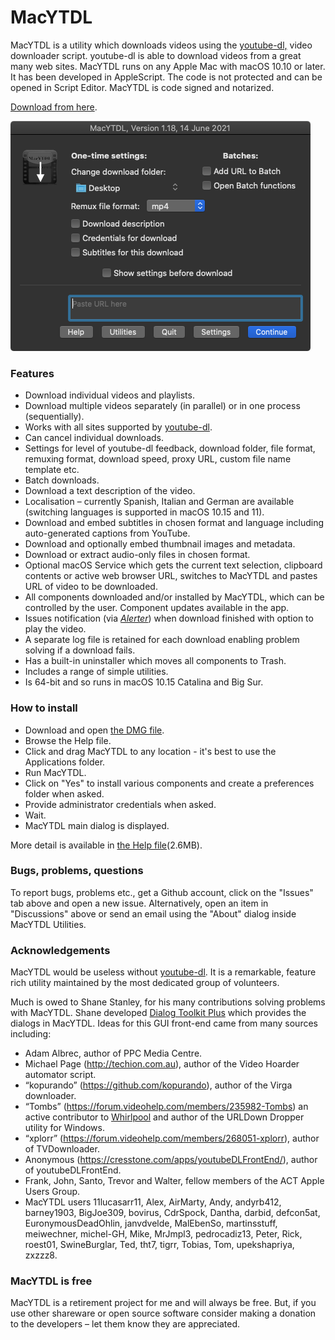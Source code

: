 # MacYTDL

MacYTDL is a utility which downloads videos using the [youtube-dl,](https://github.com/ytdl-org/youtube-dl) video downloader script. youtube-dl is able to download videos from a great many web sites. MacYTDL runs on any Apple Mac with macOS 10.10 or later. It has been developed in AppleScript. The code is not protected and can be opened in Script Editor. MacYTDL is code signed and notarized.

[Download from here](https://github.com/section83/MacYTDL/releases/download/1.18/MacYTDL-v1.18.dmg).


![Main dailog](https://github.com/section83/MacYTDL/blob/master/images/v1.18%20-%20Main.png)

### Features

* Download individual videos and playlists.
* Download multiple videos separately (in parallel) or in one process (sequentially).
* Works with all sites supported by [youtube-dl](https://github.com/ytdl-org/youtube-dl).
* Can cancel individual downloads.
* Settings for level of youtube-dl feedback, download folder, file format, remuxing format, download speed, proxy URL, custom file name template etc.
* Batch downloads.
* Download a text description of the video.
* Localisation – currently Spanish, Italian and German are available (switching languages is supported in macOS 10.15 and 11).
* Download and embed subtitles in chosen format and language including auto-generated captions from YouTube.
* Download and optionally embed thumbnail images and metadata.
* Download or extract audio-only files in chosen format.
* Optional macOS Service which gets the current text selection, clipboard contents or active web browser URL, switches to MacYTDL and pastes URL of video to be downloaded.
* All components downloaded and/or installed by MacYTDL, which can be controlled by the user. Component updates available in the app.
* Issues notification (via [*Alerter*](https://github.com/vjeantet/alerter)) when download finished with option to play the video.
* A separate log file is retained for each download enabling problem solving if a download fails.
* Has a built-in uninstaller which moves all components to Trash.
* Includes a range of simple utilities.
* Is 64-bit and so runs in macOS 10.15 Catalina and Big Sur.

### How to install

* Download and open [the DMG file](https://github.com/section83/MacYTDL/releases/download/1.18/MacYTDL-v1.18.dmg).
* Browse the Help file.
* Click and drag MacYTDL to any location - it's best to use the Applications folder.
* Run MacYTDL.
* Click on "Yes" to install various components and create a preferences folder when asked.
* Provide administrator credentials when asked.
* Wait.
* MacYTDL main dialog is displayed.

More detail is available in [the Help file](https://github.com/section83/MacYTDL/blob/master/images/Help-small.pdf)(2.6MB).

### Bugs, problems, questions
To report bugs, problems etc., get a Github account, click on the "Issues" tab above and open a new issue.  Alternatively, open an item in "Discussions" above or send an email using the "About" dialog inside MacYTDL Utilities.

### Acknowledgements

MacYTDL would be useless without [youtube-dl](https://github.com/ytdl-org/youtube-dl). It is a remarkable, feature rich utility maintained by the most dedicated group of volunteers.

Much is owed to Shane Stanley, for his many contributions solving problems with MacYTDL. Shane developed [Dialog Toolkit Plus](https://latenightsw.com/support/freeware/) which provides the dialogs in MacYTDL. Ideas for this GUI front-end came from many sources including:

* Adam Albrec, author of PPC Media Centre.
* Michael Page (http://techion.com.au), author of the Video Hoarder automator script.
* “kopurando” (https://github.com/kopurando), author of the Virga downloader.
* “Tombs” (https://forum.videohelp.com/members/235982-Tombs) an active contributor to [Whirlpool](www.whirlpool.net.au) and author of the URLDown Dropper utility for Windows.
* “xplorr” (https://forum.videohelp.com/members/268051-xplorr), author of TVDownloader.
* Anonymous (https://cresstone.com/apps/youtubeDLFrontEnd/), author of youtubeDLFrontEnd.
* Frank, John, Santo, Trevor and Walter, fellow members of the ACT Apple Users Group.
* MacYTDL users 11lucasarr11, Alex, AirMarty, Andy, andyrb412, barney1903, BigJoe309, bovirus, CdrSpock, Dantha, darbid, defcon5at, EuronymousDeadOhlin, janvdvelde, MalEbenSo, martinsstuff, meiwechner, michel-GH, Mike, MrJmpl3, pedrocadiz13, Peter, Rick, roest01, SwineBurglar, Ted, tht7, tigrr, Tobias, Tom, upekshapriya, zxzzz8.

### MacYTDL is free

MacYTDL is a retirement project for me and will always be free.  But, if you use other shareware or open source software consider making a donation to the developers – let them know they are appreciated.
